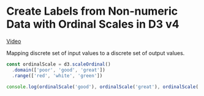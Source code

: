 # Create Labels from Non-numeric Data with Ordinal Scales in D3 v4
[Video](https://egghead.io/lessons/d3-create-labels-from-non-numeric-data-with-ordinal-scales-in-d3-v4)

Mapping discrete set of input values to a discrete set of output values.

```js
const ordinalScale = d3.scaleOrdinal()
  .domain(['poor', 'good', 'great'])
  .range(['red', 'white', 'green'])

console.log(ordinalScale('good'), ordinalScale('great'), ordinalScale('poor')) // -> white, green, red
```
